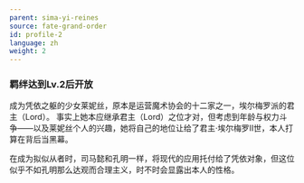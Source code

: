 ```yaml
---
parent: sima-yi-reines
source: fate-grand-order
id: profile-2
language: zh
weight: 2
---
```


### 羁绊达到Lv.2后开放

成为凭依之躯的少女莱妮丝，原本是运营魔术协会的十二家之一，埃尔梅罗派的君主（Lord）。
事实上她本应继承君主（Lord）之位才对，但考虑到年龄与权力斗争——以及莱妮丝个人的兴趣，她将自己的地位让给了君主·埃尔梅罗Ⅱ世，本人打算在背后当黑幕。

在成为拟似从者时，司马懿和孔明一样，将现代的应用托付给了凭依对象，但这位似乎不如孔明那么达观而合理主义，时不时会显露出本人的性格。
